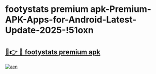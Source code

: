 # footystats premium apk-Premium-APK-Apps-for-Android-Latest-Update-2025-!51oxn

# <h2><a href="https://googleone.com">🔗👉 🔴 footystats premium apk</a></h2>

[![acn](https://github.com/user-attachments/assets/0f9c940e-d8b0-45ae-aac7-cd30a18b3e1c)](https://googleone.com)


